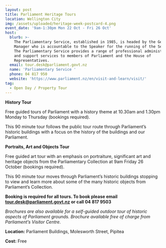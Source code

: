 ```yaml
---
layout: post
title: Parliament Heritage Tours
location: Wellington City
img: /assets/uploaded/heritage-week-postcard-4.png
event_date: '9am-1:30pm Mon 22 Oct - Fri 26 Oct'
host:
  blurb: >-
    The Parliamentary Service, established in 1985, is headed by the General
    Manager who is accountable to the Speaker for the running of the Service.
    The Parliamentary Service provides a range of professional administrative
    and support services to members of Parliament and the House of
    Representatives.
  email: tour.desk@parliament.govt.nz
  name: 'Parliamentary Service '
  phone: 04 817 950
  website: 'https://www.parliament.nz/en/visit-and-learn/visit/'
tag:
  - Open Day / Property Tour
---
```

**History Tour**

Free guided tours of Parliament with a history theme at 10.30am and 1.30pm Monday to Thursday (bookings required).

This 90 minute tour follows the public tour route through Parliament’s historic buildings with a focus on the history of the buildings and our Parliament.

**Portraits, Art and Objects Tour**

Free guided art tour with an emphasis on portraiture, significant art and heritage objects from the Parliamentary Collection at 9am Friday 26 October (bookings required). 

This 90 minute tour moves through Parliament’s historic buildings stopping to view and learn more about some of the many historic objects from Parliament’s Collection.

**Booking is required for all tours. To book please email tour.desk@parliament.govt.nz or call 04 817 9503**

_Brochures are also available for a self-guided outdoor tour of historic aspects of Parliament grounds. Brochure available free of charge from Parliament’s Visitor Centre._

**Location:** Parliament Buildings, Molesworth Street, Pipitea


**Cost:** Free
